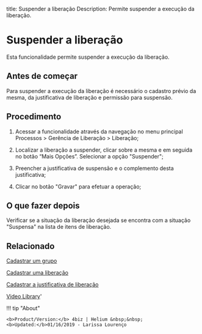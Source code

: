 title:  Suspender a liberação 
Description: Permite suspender a execução da liberação. 
# Suspender a liberação

Esta funcionalidade permite suspender a execução da liberação.

Antes de começar
----------------

Para suspender a execução da liberação é necessário o cadastro
prévio da mesma, da justificativa de liberação e permissão para
suspensão.

Procedimento 
-------------

1.  Acessar a funcionalidade através da navegação no menu principal Processos \>
    Gerência de Liberação \> Liberação;

2.  Localizar a liberação a suspender, clicar sobre a mesma e em
    seguida no botão “Mais Opções”. Selecionar a opção "Suspender";

3.  Preencher a justificativa de suspensão e o complemento desta justificativa;

4.  Clicar no botão "Gravar" para efetuar a operação;

O que fazer depois
------------------

Verificar se a situação da liberação desejada se encontra com a
situação "Suspensa" na lista de itens de liberação.  

Relacionado
-----------

[Cadastrar um grupo](/pt-br/4biz-helium/initial-settings/access-settings/user/register-groups.html)

[Cadastrar uma liberação](/pt-br/4biz-helium/processes/release/use/register-release-request.html)

[Cadastrar a justificativa de liberação](/pt-br/4biz-helium/processes/release/use/release-justification.html)

<i class='fa fa-youtube-play  fa-2x' style='color:#97ce17;vertical-align: middle;'> </i> [Video Library](https://www.youtube.com/playlist?list=PLB5qK2uzf2RPc9F3kW8T8Mw2rtMylBEWC)'

!!! tip "About"

    <b>Product/Version:</b> 4biz | Helium &nbsp;&nbsp;
    <b>Updated:</b>01/16/2019 - Larissa Lourenço
